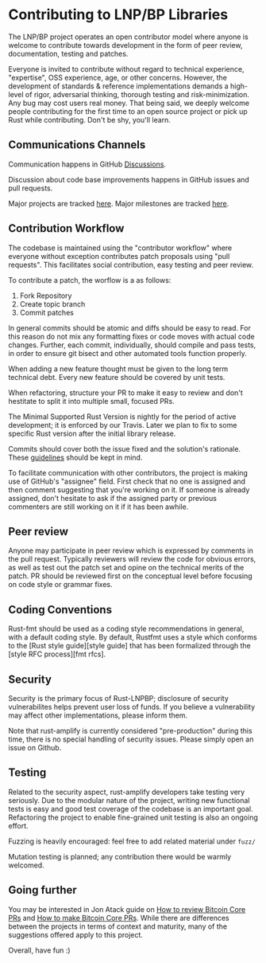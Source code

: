 # Contributing to LNP/BP Libraries

The LNP/BP project operates an open contributor model where anyone is
welcome to contribute towards development in the form of peer review, documentation,
testing and patches.

Everyone is invited to contribute without regard to technical experience, "expertise", OSS
experience, age, or other concerns. However, the development of standards & reference implementations demands a
high-level of rigor, adversarial thinking, thorough testing and risk-minimization.
Any bug may cost users real money. That being said, we deeply welcome people contributing
for the first time to an open source project or pick up Rust while contributing. Don't be shy,
you'll learn.

## Communications Channels

Communication happens in GitHub 
[Discussions](https://github.com/rust-amplify/rust-amplify/discussions).

Discussion about code base improvements happens in GitHub issues and pull
requests.

Major projects are tracked [here](https://github.com/orgs/rust-amplify/projects).
Major milestones are tracked [here](https://github.com/rust-amplify/rust-lnpbp/milestones).

Contribution Workflow
---------------------

The codebase is maintained using the "contributor workflow" where everyone
without exception contributes patch proposals using "pull requests". This
facilitates social contribution, easy testing and peer review.

To contribute a patch, the worflow is a as follows:

  1. Fork Repository
  2. Create topic branch
  3. Commit patches

In general commits should be atomic and diffs should be easy to read.
For this reason do not mix any formatting fixes or code moves with
actual code changes. Further, each commit, individually, should compile
and pass tests, in order to ensure git bisect and other automated tools
function properly.

When adding a new feature thought
must be given to the long term technical debt. Every new feature should
be covered by unit tests.

When refactoring, structure your PR to make it easy to review and don't
hestitate to split it into multiple small, focused PRs.

The Minimal Supported Rust Version is nightly for the period of active development; it is enforced by our Travis.
Later we plan to fix to some specific Rust version after the initial library release.

Commits should cover both the issue fixed and the solution's rationale.
These [guidelines](https://chris.beams.io/posts/git-commit/) should be kept in mind.

To facilitate communication with other contributors, the project is making use of
GitHub's "assignee" field. First check that no one is assigned and then comment
suggesting that you're working on it. If someone is already assigned, don't hesitate
to ask if the assigned party or previous commenters are still working on it if it has
been awhile.

Peer review
-----------

Anyone may participate in peer review which is expressed by comments in the pull
request. Typically reviewers will review the code for obvious errors, as well as
test out the patch set and opine on the technical merits of the patch. PR should
be reviewed first on the conceptual level before focusing on code style or grammar
fixes.

Coding Conventions
------------------

Rust-fmt should be used as a coding style recommendations in general, with a default coding style.
By default, Rustfmt uses a style which conforms to the [Rust style guide][style
guide] that has been formalized through the [style RFC process][fmt rfcs].


Security
--------

Security is the primary focus of Rust-LNPBP; disclosure of security vulnerabilites
helps prevent user loss of funds. If you believe a vulnerability may affect other 
implementations, please inform them.

Note that rust-amplify is currently considered "pre-production" during this time, there
is no special handling of security issues. Please simply open an issue on Github.

Testing
-------

Related to the security aspect, rust-amplify developers take testing
very seriously. Due to the modular nature of the project, writing new functional
tests is easy and good test coverage of the codebase is an important goal. Refactoring
the project to enable fine-grained unit testing is also an ongoing effort.

Fuzzing is heavily encouraged: feel free to add related material under `fuzz/`

Mutation testing is planned; any contribution there would be warmly welcomed.

Going further
-------------

You may be interested in Jon Atack guide on [How to review Bitcoin Core PRs](https://github.com/jonatack/bitcoin-development/blob/master/how-to-review-bitcoin-core-prs.md)
and [How to make Bitcoin Core PRs](https://github.com/jonatack/bitcoin-development/blob/master/how-to-make-bitcoin-core-prs.md).
While there are differences between the projects in terms of context and maturity, many
of the suggestions offered apply to this project.

Overall, have fun :)
